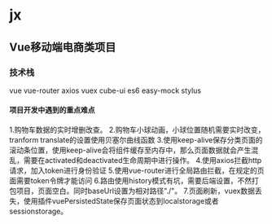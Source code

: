 # jx

## Vue移动端电商类项目

### 技术栈
vue vue-router axios vuex cube-ui es6 easy-mock stylus

#### 项目开发中遇到的重点难点
1.购物车数据的实时增删改查。
2.购物车小球动画，小球位置随机需要实时改变，tranform translate的设置使用贝塞尔曲线函数
3.使用keep-alive保存分类页面的滚动条位置，使用keep-alive会将组件缓存至内存中，那么页面数据就会产生混乱，需要在activated和deactivated生命周期中进行操作。
4.使用axios拦截http请求，加入token进行身份验证
5.使用vue-router进行全局路由拦截，在规定的页面需要token令牌才能访问
6.路由使用history模式有坑，需要后端设置，不然打包项目，页面空白。同时baseUrl设置为相对路径"./"。
7.页面刷新，vuex数据丢失，使用插件vuePersistedState保存页面状态到localstorage或者sessionstorage。
